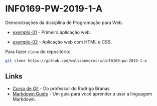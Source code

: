 # INF0169-PW-2019-1-A

Demonstrações da disciplina de Programação para Web.

* [exemplo-01](exemplo-01/README.md) - Primeira aplicação web.

* [exemplo-02](exemplo-02/README.md) - Aplicação web com HTML e CSS.

Para fazer `clone` do repositório:

```sh
git clone https://github.com/walisonmoreira/inf0169-pw-2019-1-a
```

## Links

* [Curso de Git](https://www.youtube.com/playlist?list=PLQCmSnNFVYnRdgxOC_ufH58NxlmM6VYd1) - Do professor do Rodrigo Branas.
* [Markdown Guide](https://www.markdownguide.org) - Um guia para você aprender a usar a linguagem Markdown.
